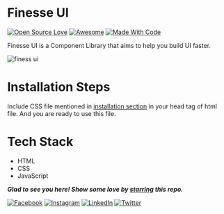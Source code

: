 # Finesse UI

[![Open Source Love](https://badges.frapsoft.com/os/v2/open-source.svg?v=103)](https://github.com/anupkrbid)
[![Awesome](https://cdn.rawgit.com/sindresorhus/awesome/d7305f38d29fed78fa85652e3a63e154dd8e8829/media/badge.svg)](https://github.com/anupkrbid) [![Made With Code](https://img.shields.io/badge/Made%20with-Code-blue)](https://github.com/anupkrbid)

Finesse UI is a Component Library that aims to help you build UI faster.

![finess ui](https://user-images.githubusercontent.com/26072012/153698889-c2b6ba23-95f6-4164-8723-6be563811ba6.png)

# Installation Steps

Include CSS file mentioned in [installation section](https://finesse-ui.netlify.app/pages/installation.html) in your head tag of html file.
And you are ready to use this file.

# Tech Stack

- HTML
- CSS
- JavaScript

**_Glad to see you here! Show some love by [starring](https://github.com/anupkrbid/finesse-ui/) this repo._**

[![Facebook](https://img.shields.io/static/v1.svg?label=follow&message=@anupkrbid&color=grey&logo=facebook&style=flat&logoColor=white&colorA=blue)](https://www.facebook.com/anupkrbid)
[![Instagram](https://img.shields.io/static/v1.svg?label=follow&message=@anupkrbid&color=grey&logo=instagram&style=flat&logoColor=white&colorA=blue)](https://www.instagram.com/anupkrbid/)
[![LinkedIn](https://img.shields.io/static/v1.svg?label=connect&message=@anupkrbid&color=grey&logo=linkedin&style=flat&logoColor=white&colorA=blue)](https://www.linkedin.com/in/anupkrbid/)
[![Twitter](https://img.shields.io/static/v1.svg?label=connect&message=@anupkrbid&color=grey&logo=twitter&style=flat&logoColor=white&colorA=blue)](https://twitter.com/anupkrbid)

